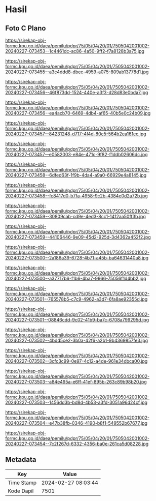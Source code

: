 # Hasil

## Foto C Plano

https://sirekap-obj-formc.kpu.go.id/daea/pemilu/pdpr/75/05/04/20/01/7505042001002-20240227-073453--1c4461dc-ac86-4a50-9ff2-f7a8128b3a75.jpg

https://sirekap-obj-formc.kpu.go.id/daea/pemilu/pdpr/75/05/04/20/01/7505042001002-20240227-073455--a3c4ddd8-dbec-4959-a075-809ab13778d1.jpg

https://sirekap-obj-formc.kpu.go.id/daea/pemilu/pdpr/75/05/04/20/01/7505042001002-20240227-073456--46f873dd-1524-440e-a3f3-d28d83e0bda7.jpg

https://sirekap-obj-formc.kpu.go.id/daea/pemilu/pdpr/75/05/04/20/01/7505042001002-20240227-073456--ea4acb70-6469-4db4-af65-40b5e0c24b09.jpg

https://sirekap-obj-formc.kpu.go.id/daea/pemilu/pdpr/75/05/04/20/01/7505042001002-20240227-073457--84231248-d717-4f4d-80c5-564b2ea161ec.jpg

https://sirekap-obj-formc.kpu.go.id/daea/pemilu/pdpr/75/05/04/20/01/7505042001002-20240227-073457--e0582003-e84e-471c-9f82-f1ddb02606dc.jpg

https://sirekap-obj-formc.kpu.go.id/daea/pemilu/pdpr/75/05/04/20/01/7505042001002-20240227-073458--6dfed63f-1f9b-4da4-a9a0-66929e4a8145.jpg

https://sirekap-obj-formc.kpu.go.id/daea/pemilu/pdpr/75/05/04/20/01/7505042001002-20240227-073458--fc8417d0-b7fa-4958-9c2b-4384e0d2a72b.jpg

https://sirekap-obj-formc.kpu.go.id/daea/pemilu/pdpr/75/05/04/20/01/7505042001002-20240227-073459--30809cab-cd9e-4ed3-8cc1-1412aa50ff3b.jpg

https://sirekap-obj-formc.kpu.go.id/daea/pemilu/pdpr/75/05/04/20/01/7505042001002-20240227-073459--44106446-9e09-45d2-925d-3d4362a452f2.jpg

https://sirekap-obj-formc.kpu.go.id/daea/pemilu/pdpr/75/05/04/20/01/7505042001002-20240227-073500--2a186a39-6728-4b71-a45b-ba64631440a8.jpg

https://sirekap-obj-formc.kpu.go.id/daea/pemilu/pdpr/75/05/04/20/01/7505042001002-20240227-073500--a37717b6-f1b6-4ba7-9966-75056f1d4bb2.jpg

https://sirekap-obj-formc.kpu.go.id/daea/pemilu/pdpr/75/05/04/20/01/7505042001002-20240227-073501--765578b5-c7c9-4962-a3d7-6fa8ae92355d.jpg

https://sirekap-obj-formc.kpu.go.id/daea/pemilu/pdpr/75/05/04/20/01/7505042001002-20240227-073501--08846cdd-9c02-41b9-ba7c-6708a799295d.jpg

https://sirekap-obj-formc.kpu.go.id/daea/pemilu/pdpr/75/05/04/20/01/7505042001002-20240227-073502--4bdd5ce2-3b0a-42f6-a2b1-9b4369857fe3.jpg

https://sirekap-obj-formc.kpu.go.id/daea/pemilu/pdpr/75/05/04/20/01/7505042001002-20240227-073502--3cfc3c99-0e97-4c12-a4de-961e34dbca00.jpg

https://sirekap-obj-formc.kpu.go.id/daea/pemilu/pdpr/75/05/04/20/01/7505042001002-20240227-073503--a84e495a-e6ff-41ef-895b-263c89b98b20.jpg

https://sirekap-obj-formc.kpu.go.id/daea/pemilu/pdpr/75/05/04/20/01/7505042001002-20240227-073503--1456dd3b-bd8d-4b53-a3fd-3051a96d24cf.jpg

https://sirekap-obj-formc.kpu.go.id/daea/pemilu/pdpr/75/05/04/20/01/7505042001002-20240227-073504--e47b38fb-0346-4190-b8f1-549552b67677.jpg

https://sirekap-obj-formc.kpu.go.id/daea/pemilu/pdpr/75/05/04/20/01/7505042001002-20240227-073454--7c2f267d-6332-4356-ba0e-261ca5d08228.jpg


## Metadata

| Key        | Value               |
| ---------- | ------------------- |
| Time Stamp | 2024-02-27 08:03:44 |
| Kode Dapil | 7501                |



